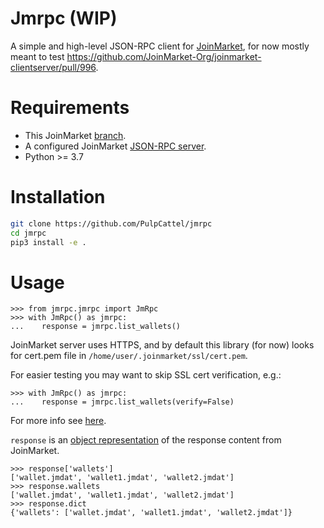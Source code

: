 # Jmrpc (WIP)

A simple and high-level JSON-RPC client for [JoinMarket](https://github.com/JoinMarket-Org/joinmarket-clientserver), for now mostly meant to test https://github.com/JoinMarket-Org/joinmarket-clientserver/pull/996.

# Requirements

* This JoinMarket [branch](https://github.com/abhishek0405/joinmarket-clientserver/tree/rpc-api-2).
* A configured JoinMarket [JSON-RPC server](https://github.com/abhishek0405/joinmarket-clientserver/blob/rpc-api-2/docs/JSON-RPC-API-using-jmwalletd.md).
* Python >= 3.7

# Installation

```bash
git clone https://github.com/PulpCattel/jmrpc
cd jmrpc
pip3 install -e .
```

# Usage

```
>>> from jmrpc.jmrpc import JmRpc
>>> with JmRpc() as jmrpc:
...    response = jmrpc.list_wallets()
```
JoinMarket server uses HTTPS, and by default this library (for now) looks for cert.pem file in `/home/user/.joinmarket/ssl/cert.pem`.

For easier testing you may want to skip SSL cert verification, e.g.:

```
>>> with JmRpc() as jmrpc:
...    response = jmrpc.list_wallets(verify=False)
```

For more info see [here](https://docs.python-requests.org/en/latest/user/advanced/#client-side-certificates).

`response` is an [object representation](https://github.com/schematics/schematics) of the response content from JoinMarket.

```
>>> response['wallets']
['wallet.jmdat', 'wallet1.jmdat', 'wallet2.jmdat']
>>> response.wallets
['wallet.jmdat', 'wallet1.jmdat', 'wallet2.jmdat']
>>> response.dict
{'wallets': ['wallet.jmdat', 'wallet1.jmdat', 'wallet2.jmdat']}
```
